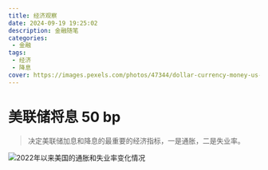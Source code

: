 ```yaml
---
title: 经济观察
date: 2024-09-19 19:25:02
description: 金融随笔
categories:
 - 金融
tags:
 - 经济
 - 降息
cover: https://images.pexels.com/photos/47344/dollar-currency-money-us-dollar-47344.jpeg?auto=compress&cs=tinysrgb&w=1260&h=750&dpr=2
---
```


# 美联储将息 50 bp

> 决定美联储加息和降息的最重要的经济指标，一是通胀，二是失业率。

![2022年以来美国的通胀和失业率变化情况](https://pic2.zhimg.com/80/v2-2ff59598560c2b6cbff4a92ebbe3d915_1440w.webp)



